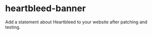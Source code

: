 heartbleed-banner
=================

Add a statement about Heartbleed to your website after patching and testing.
